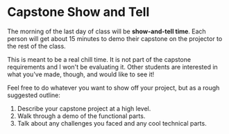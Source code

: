 # Capstone Show and Tell

The morning of the last day of class will be **show-and-tell time**.
Each person will get about 15 minutes to demo their capstone on the projector to the rest of the class.

This is meant to be a real chill time.
It is not part of the capstone requirements and I won't be evaluating it.
Other students are interested in what you've made, though, and would like to see it!

Feel free to do whatever you want to show off your project, but as a rough suggested outline:

1. Describe your capstone project at a high level.
1. Walk through a demo of the functional parts.
1. Talk about any challenges you faced and any cool technical parts.
